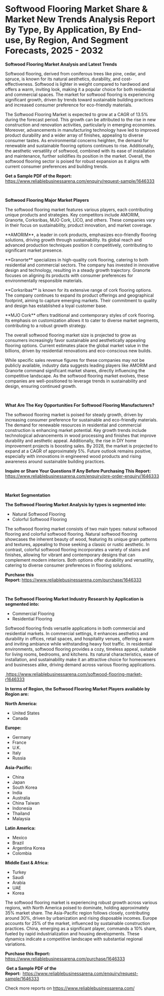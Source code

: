 <p><h1>Softwood Flooring Market Share & Market New Trends Analysis Report By Type, By Application, By End-use, By Region, And Segment Forecasts, 2025 - 2032</h1></p><p><strong>Softwood Flooring Market Analysis and Latest Trends</strong></p>
<p><p>Softwood flooring, derived from coniferous trees like pine, cedar, and spruce, is known for its natural aesthetics, durability, and cost-effectiveness. Softwood is lighter in weight compared to hardwood and offers a warm, inviting look, making it a popular choice for both residential and commercial spaces. The market for softwood flooring is experiencing significant growth, driven by trends toward sustainable building practices and increased consumer preference for eco-friendly materials.</p><p>The Softwood Flooring Market is expected to grow at a CAGR of 13.5% during the forecast period. This growth can be attributed to the rise in new construction and renovation activities, particularly in emerging economies. Moreover, advancements in manufacturing technology have led to improved product durability and a wider array of finishes, appealing to diverse consumer tastes. As environmental concerns heighten, the demand for renewable and sustainable flooring options continues to rise. Additionally, the aesthetic versatility of softwood, combined with its ease of installation and maintenance, further solidifies its position in the market. Overall, the softwood flooring sector is poised for robust expansion as it aligns with current consumer preferences and building trends.</p></p>
<p><strong>Get a Sample PDF of the Report:&nbsp;</strong> <a href="https://www.reliablebusinessarena.com/enquiry/request-sample/1646333?utm_campaign=3498&utm_medium=2&utm_source=Github&utm_content=ia&utm_term=02042025&utm_id=softwood-flooring">https://www.reliablebusinessarena.com/enquiry/request-sample/1646333</a></p>
<p>&nbsp;</p>
<p><strong>Softwood Flooring Major Market Players</strong></p>
<p><p>The softwood flooring market features various players, each contributing unique products and strategies. Key competitors include AMORIM, Granorte, Corksribas, MJO Cork, LICO, and others. These companies vary in their focus on sustainability, product innovation, and market coverage.</p><p>**AMORIM**, a leader in cork products, emphasizes eco-friendly flooring solutions, driving growth through sustainability. Its global reach and advanced production techniques position it competitively, contributing to significant market presence.</p><p>**Granorte** specializes in high-quality cork flooring, catering to both residential and commercial sectors. The company has invested in innovative design and technology, resulting in a steady growth trajectory. Granorte focuses on aligning its products with consumer preferences for environmentally responsible materials.</p><p>**Corksribas** is known for its extensive range of cork flooring options. The company continues to expand its product offerings and geographical footprint, aiming to capture emerging markets. Their commitment to quality and design has established a loyal customer base.</p><p>**MJO Cork** offers traditional and contemporary styles of cork flooring. Its emphasis on customization allows it to cater to diverse market segments, contributing to a robust growth strategy.</p><p>The overall softwood flooring market size is projected to grow as consumers increasingly favor sustainable and aesthetically appealing flooring options. Current estimates place the global market value in the billions, driven by residential renovations and eco-conscious new builds.</p><p>While specific sales revenue figures for these companies may not be publicly available, industry data suggests leading players like AMORIM and Granorte command significant market shares, directly influencing the competitive landscape. As the softwood flooring market evolves, these companies are well-positioned to leverage trends in sustainability and design, ensuring continued growth.</p></p>
<p>&nbsp;</p>
<p><strong>What Are The Key Opportunities For Softwood Flooring Manufacturers?</strong></p>
<p><p>The softwood flooring market is poised for steady growth, driven by increasing consumer preference for sustainable and eco-friendly materials. The demand for renewable resources in residential and commercial construction is enhancing market potential. Key growth trends include technological advancements in wood processing and finishes that improve durability and aesthetic appeal. Additionally, the rise in DIY home improvement projects is boosting sales. By 2028, the market is projected to expand at a CAGR of approximately 5%. Future outlook remains positive, especially with innovations in engineered wood products and rising awareness around sustainable building practices.</p></p>
<p><strong>Inquire or Share Your Questions If Any Before Purchasing This Report:</strong> <a href="https://www.reliablebusinessarena.com/enquiry/pre-order-enquiry/1646333?utm_campaign=3498&utm_medium=2&utm_source=Github&utm_content=ia&utm_term=02042025&utm_id=softwood-flooring">https://www.reliablebusinessarena.com/enquiry/pre-order-enquiry/1646333</a></p>
<p>&nbsp;</p>
<p><strong>Market Segmentation</strong></p>
<p><strong>The Softwood Flooring Market Analysis by types is segmented into:</strong></p>
<p><ul><li>Natural Softwood Flooring</li><li>Colorful Softwood Flooring</li></ul></p>
<p><p>The softwood flooring market consists of two main types: natural softwood flooring and colorful softwood flooring. Natural softwood flooring showcases the inherent beauty of wood, featuring its unique grain patterns and textures, appealing to those seeking a classic or rustic aesthetic. In contrast, colorful softwood flooring incorporates a variety of stains and finishes, allowing for vibrant and contemporary designs that can complement modern interiors. Both options offer durability and versatility, catering to diverse consumer preferences in flooring solutions.</p></p>
<p><strong>Purchase this Report:&nbsp;</strong><a href="https://www.reliablebusinessarena.com/purchase/1646333?utm_campaign=3498&utm_medium=2&utm_source=Github&utm_content=ia&utm_term=02042025&utm_id=softwood-flooring">https://www.reliablebusinessarena.com/purchase/1646333</a></p>
<p>&nbsp;</p>
<p><strong>The Softwood Flooring Market Industry Research by Application is segmented into:</strong></p>
<p><ul><li>Commercial Flooring</li><li>Residential Flooring</li></ul></p>
<p><p>Softwood flooring finds versatile applications in both commercial and residential markets. In commercial settings, it enhances aesthetics and durability in offices, retail spaces, and hospitality venues, offering a warm and inviting ambiance while withstanding heavy foot traffic. In residential environments, softwood flooring provides a cozy, timeless appeal, suitable for living rooms, bedrooms, and kitchens. Its natural characteristics, ease of installation, and sustainability make it an attractive choice for homeowners and businesses alike, driving demand across various flooring applications.</p></p>
<p><a href="https://www.reliablebusinessarena.com/softwood-flooring-market-r1646333?utm_campaign=3498&utm_medium=2&utm_source=Github&utm_content=ia&utm_term=02042025&utm_id=softwood-flooring">&nbsp;https://www.reliablebusinessarena.com/softwood-flooring-market-r1646333</a></p>
<p><strong>In terms of Region, the Softwood Flooring Market Players available by Region are:</strong></p>
<p>
    <p> <strong> North America: </strong>
        <ul>
            <li>United States</li>
            <li>Canada</li>
        </ul>
        </p> 
    <p> <strong> Europe: </strong>
        <ul>
            <li>Germany</li>
            <li>France</li>
            <li>U.K.</li>
            <li>Italy</li>
            <li>Russia</li>
        </ul>
        </p> 
    <p> <strong> Asia-Pacific: </strong>
        <ul>
            <li>China</li>
            <li>Japan</li>
            <li>South Korea</li>
            <li>India</li>
            <li>Australia</li>
            <li>China Taiwan</li>
            <li>Indonesia</li>
            <li>Thailand</li>
            <li>Malaysia</li>
        </ul>
        </p> 
    <p> <strong> Latin America: </strong>
        <ul>
            <li>Mexico</li>
            <li>Brazil</li>
            <li>Argentina Korea</li>
            <li>Colombia</li>
        </ul>
        </p> 
    <p> <strong> Middle East & Africa: </strong>
        <ul>
            <li>Turkey</li>
            <li>Saudi</li>
            <li>Arabia</li>
            <li>UAE</li>
            <li>Korea</li>
        </ul>
    </p>
    </p>
<p><p>The softwood flooring market is experiencing robust growth across various regions, with North America poised to dominate, holding approximately 35% market share. The Asia-Pacific region follows closely, contributing around 30%, driven by urbanization and rising disposable incomes. Europe accounts for 25% of the market, influenced by sustainable construction practices. China, emerging as a significant player, commands a 10% share, fueled by rapid industrialization and housing developments. These dynamics indicate a competitive landscape with substantial regional variations.</p></p>
<p><strong>Purchase this Report: </strong><a href="https://www.reliablebusinessarena.com/purchase/1646333?utm_campaign=3498&utm_medium=2&utm_source=Github&utm_content=ia&utm_term=02042025&utm_id=softwood-flooring">https://www.reliablebusinessarena.com/purchase/1646333</a></p>
<p>&nbsp;<strong>Get a Sample PDF of the Report:&nbsp;&nbsp;</strong><a href="https://www.reliablebusinessarena.com/enquiry/request-sample/1646333?utm_campaign=3498&utm_medium=2&utm_source=Github&utm_content=ia&utm_term=02042025&utm_id=softwood-flooring">https://www.reliablebusinessarena.com/enquiry/request-sample/1646333</a></p>
<p><strong></strong></p>
<p>Check more reports on <a href="https://www.reliablebusinessarena.com/?utm_campaign=3498&utm_medium=2&utm_source=Github&utm_content=ia&utm_term=02042025&utm_id=softwood-flooring">https://www.reliablebusinessarena.com/</a></p>
